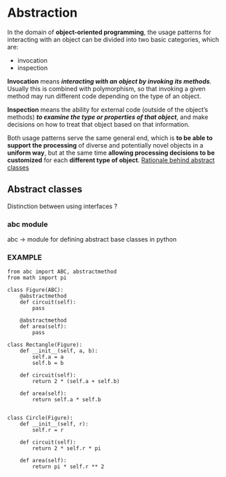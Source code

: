 # Abstraction
In the domain of **object-oriented programming**, 
the usage patterns for interacting with an object can be divided into two basic categories,
which are:
- invocation
- inspection

**Invocation** means **_interacting with an object by invoking its methods_**.
Usually this is combined with polymorphism, so that invoking a given method may run different code depending on the type of an object.

**Inspection** means the ability for external code (outside of the object’s methods) 
**_to examine the type or properties of that object_**, 
and make decisions on how to treat that object based on that information.

Both usage patterns serve the same general end, 
which is **to be able to support the processing** of diverse and potentially novel objects in a **uniform way**,
but at the same time **allowing processing decisions to be customized** for each **different type of object**.
[Rationale behind abstract classes](https://peps.python.org/pep-3119/)
## Abstract classes
Distinction between using interfaces ?
### abc module

abc &rarr; module for defining abstract base classes in python  
### EXAMPLE
```
from abc import ABC, abstractmethod
from math import pi

class Figure(ABC):
    @abstractmethod
    def circuit(self):
        pass

    @abstractmethod
    def area(self):
        pass
```

```
class Rectangle(Figure):
    def __init__(self, a, b):
        self.a = a
        self.b = b

    def circuit(self):
        return 2 * (self.a + self.b)

    def area(self):
        return self.a * self.b


class Circle(Figure):
    def __init__(self, r):
        self.r = r

    def circuit(self):
        return 2 * self.r * pi

    def area(self):
        return pi * self.r ** 2
```